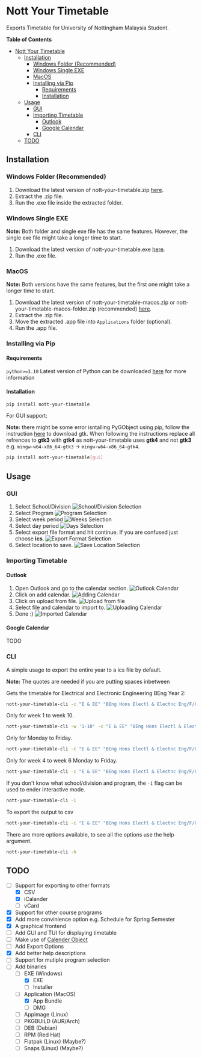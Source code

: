 # Nott Your Timetable
Exports Timetable for University of Nottingham Malaysia Student.

<!-- markdown-toc start - Don't edit this section. Run M-x markdown-toc-refresh-toc -->
**Table of Contents**

- [Nott Your Timetable](#nott-your-timetable)
    - [Installation](#installation)
        - [Windows Folder (Recommended)](#windows-folder-recommended)
        - [Windows Single EXE](#windows-single-exe)
        - [MacOS](#macos)
        - [Installing via Pip](#installing-via-pip)
            - [Requirements](#requirements)
            - [Installation](#installation-1)
    - [Usage](#usage)
        - [GUI](#gui)
        - [Importing Timetable](#importing-timetable)
            - [Outlook](#outlook)
            - [Google Calendar](#google-calendar)
        - [CLI](#cli)
    - [TODO](#todo)

<!-- markdown-toc end -->

## Installation

### Windows Folder (Recommended)

1. Download the latest version of nott-your-timetable.zip [here](https://github.com/ecyht2/nott-your-timetable/releases/latest "Download Link").
2. Extract the .zip file.
3. Run the .exe file inside the extracted folder.

### Windows Single EXE

**Note:** Both folder and single exe file has the same features. However, the single exe file might take a longer time to start.

1. Download the latest version of nott-your-timetable.exe [here](https://github.com/ecyht2/nott-your-timetable/releases/latest "Download Link").
2. Run the .exe file.

### MacOS

**Note:** Both versions have the same features, but the first one might take a longer time to start.

1. Download the latest version of nott-your-timetable-macos.zip or nott-your-timetable-macos-folder.zip (recommended) [here](https://github.com/ecyht2/nott-your-timetable/releases/latest "Download Link").
2. Extract the .zip file.
3. Move the extracted .app file into `Applications` folder (optional).
4. Run the .app file.

### Installing via Pip

#### Requirements

`python>=3.10` Latest version of Python can be downloaded [here](https://www.python.org/downloads/) for more information

#### Installation

``` sh
pip install nott-your-timetable
```

For GUI support:

**Note:** there might be some error isntalling PyGObject using pip, follow the instruction [here](https://pygobject.readthedocs.io/en/latest/getting_started.html "PyGObject download") to download gtk. When following the instructions replace all refrences to **gtk3** with **gtk4** as nott-your-timetable uses **gtk4** and not **gtk3** e.g. `mingw-w64-x86_64-gtk3` -> `mingw-w64-x86_64-gtk4`.

``` sh
pip install nott-your-timetable[gui]
```

## Usage

### GUI
1. Select School/Division
![School/Division Selection](https://raw.githubusercontent.com/ecyht2/nott-your-timetable/master/media/school.jpg)
2. Select Program
![Program Selection](https://raw.githubusercontent.com/ecyht2/nott-your-timetable/master/media/program.jpg)
3. Select week period
![Weeks Selection](https://raw.githubusercontent.com/ecyht2/nott-your-timetable/master/media/weeks.jpg)
4. Select day period
![Days Selection](https://raw.githubusercontent.com/ecyht2/nott-your-timetable/master/media/days.jpg)
5. Select export file format and hit continue. If you are confused just choose **ics**.
![Export Format Selection](https://raw.githubusercontent.com/ecyht2/nott-your-timetable/master/media/format.jpg)
6. Select location to save.
![Save Location Selection](https://raw.githubusercontent.com/ecyht2/nott-your-timetable/master/media/save.jpg)

### Importing Timetable

#### Outlook

1. Open Outlook and go to the calendar section.
![Outlook Calendar](https://raw.githubusercontent.com/ecyht2/nott-your-timetable/master/media/outlook.jpg)
2. Click on add calendar.
![Adding Calendar](https://raw.githubusercontent.com/ecyht2/nott-your-timetable/master/media/add-calendar.jpg)
3. Click on upload from file.
![Upload from file](https://raw.githubusercontent.com/ecyht2/nott-your-timetable/master/media/upload.jpg)
4. Select file and calendar to import to.
![Uploading Calendar](https://raw.githubusercontent.com/ecyht2/nott-your-timetable/master/media/select.jpg)
5. Done :)
![Imported Calendar](https://raw.githubusercontent.com/ecyht2/nott-your-timetable/master/media/done.jpg)

#### Google Calendar

TODO

### CLI
A simple usage to export the entire year to a ics file by default.

**Note:** The quotes are needed if you are putting spaces inbetween

Gets the timetable for Electrical and Electronic Engineering BEng Year 2:

```sh
nott-your-timetable-cli -c "E & EE" "BEng Hons Electl & Electnc Eng/F/02 - H603 Electrical and Electronic Engineering"
```

Only for week 1 to week 10.

```sh
nott-your-timetable-cli -w '1-10' -c "E & EE" "BEng Hons Electl & Electnc Eng/F/02 - H603 Electrical and Electronic Engineering"
```

Only for Monday to Friday.

```sh
nott-your-timetable-cli -c "E & EE" "BEng Hons Electl & Electnc Eng/F/02 - H603 Electrical and Electronic Engineering" -d 1-5
```

Only for week 4 to week 6 Monday to Friday.

```sh
nott-your-timetable-cli -c "E & EE" "BEng Hons Electl & Electnc Eng/F/02 - H603 Electrical and Electronic Engineering" -d '4, 5, 6' -w 1-5
```

If you don't know what school/division and program, the `-i` flag can be used to ender interactive mode.

```sh
nott-your-timetable-cli -i
```

To export the output to csv
```sh
nott-your-timetable-cli -c "E & EE" "BEng Hons Electl & Electnc Eng/F/02 - H603 Electrical and Electronic Engineering" -f csv
```

There are more options available, to see all the options use the help argument.

```sh
nott-your-timetable-cli -h
```


## TODO
  * [ ] Support for exporting to other formats
    * [x] CSV
    * [x] iCalander
    * [ ] vCard
  * [x] Support for other course programs
  * [x] Add more convinience option e.g. Schedule for Spring Semester
  * [x] A graphical frontend
  * [ ] Add GUI and TUI for displaying timetable
  * [ ] Make use of [Calender Object](https://docs.python.org/3/library/calendar.html)
  * [ ] Add Export Options
  * [x] Add better help descriptions
  * [ ] Support for mutiple program selection
  * [ ] Add binaries
    * [ ] EXE (Windows)
      * [x] EXE
      * [ ] Installer
    * [ ] Application (MacOS)
      * [x] App Bundle
      * [ ] DMG
    * [ ] Appimage (Linux)
    * [ ] PKGBUILD (AUR/Arch)
    * [ ] DEB (Debian)
    * [ ] RPM (Red Hat)
    * [ ] Flatpak (Linux) (Maybe?)
    * [ ] Snaps (Linux) (Maybe?)
